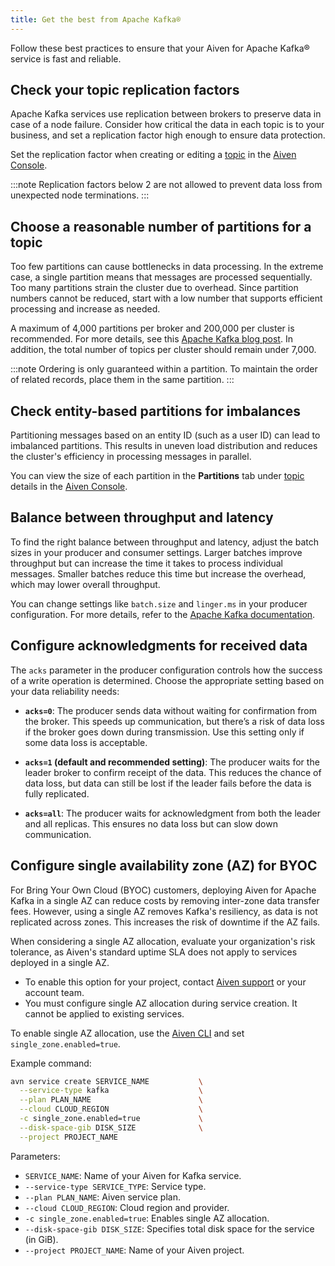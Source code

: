 ```yaml
---
title: Get the best from Apache Kafka®
---
```


Follow these best practices to ensure that your Aiven for Apache Kafka® service is fast and reliable.

## Check your topic replication factors

Apache Kafka services use replication between brokers to preserve data in case of a
node failure. Consider how critical the data in each topic is to your business, and set
a replication factor high enough to ensure data protection.

Set the replication factor when creating or editing a
[topic](/docs/products/kafka/howto/create-topic) in the [Aiven Console](https://console.aiven.io/).

:::note
Replication factors below 2 are not allowed to prevent data loss from unexpected node
terminations.
:::

## Choose a reasonable number of partitions for a topic

Too few partitions can cause bottlenecks in data processing. In the extreme case, a
single partition means that messages are processed sequentially. Too many
partitions strain the cluster due to overhead. Since partition numbers cannot be reduced,
start with a low number that supports efficient processing and increase as needed.

A maximum of 4,000 partitions per broker and 200,000 per cluster is recommended. For more
details, see this [Apache Kafka blog post](https://blogsarchive.apache.org/kafka/entry/apache-kafka-supports-more-partitions).
In addition, the total number of topics per cluster should remain under 7,000.

:::note
Ordering is only guaranteed within a partition. To maintain the order of related records,
place them in the same partition.
:::

## Check entity-based partitions for imbalances

Partitioning messages based on an entity ID (such as a user ID) can lead to
imbalanced partitions. This results in uneven load distribution and reduces the
cluster's efficiency in processing messages in parallel.

You can view the size of each partition in the **Partitions** tab under
[topic](/docs/products/kafka/howto/create-topic) details in the
[Aiven Console](https://console.aiven.io/).

## Balance between throughput and latency

To find the right balance between throughput and latency, adjust the batch sizes in
your producer and consumer settings. Larger batches improve throughput but can increase
the time it takes to process individual messages. Smaller batches reduce this time
but increase the overhead, which may lower overall throughput.

You can change settings like `batch.size` and `linger.ms` in your producer
configuration. For more details, refer to the
[Apache Kafka documentation](https://kafka.apache.org/documentation/).

## Configure acknowledgments for received data

The `acks` parameter in the producer configuration controls how the success of a
write operation is determined. Choose the appropriate setting based on your data
reliability needs:

- **`acks=0`**: The producer sends data without waiting for confirmation from the
  broker. This speeds up communication, but there’s a risk of data loss if the broker
  goes down during transmission. Use this setting only if some data loss is acceptable.

- **`acks=1` (default and recommended setting)**: The producer waits for the leader
  broker to confirm receipt of the data. This reduces the chance of data loss, but
  data can still be lost if the leader fails before the data is fully replicated.

- **`acks=all`**: The producer waits for acknowledgment from both the leader and all
  replicas. This ensures no data loss but can slow down communication.

## Configure single availability zone (AZ) for BYOC

For Bring Your Own Cloud (BYOC) customers, deploying Aiven for Apache Kafka in a single
AZ can reduce costs by removing inter-zone data transfer fees.
However, using a single AZ removes Kafka's resiliency, as data is not replicated across
zones. This increases the risk of downtime if the AZ fails.

When considering a single AZ allocation, evaluate your organization's risk tolerance,
as Aiven's standard uptime SLA does not apply to services deployed in a single AZ.

- To enable this option for your project, contact
  [Aiven support](mailto:support@aiven.io) or your account team.
- You must configure single AZ allocation during service creation. It cannot be applied
  to existing services.

To enable single AZ allocation, use the [Aiven CLI](/docs/tools/cli) and
set `single_zone.enabled=true`.

Example command:

```bash
avn service create SERVICE_NAME           \
  --service-type kafka                    \
  --plan PLAN_NAME                        \
  --cloud CLOUD_REGION                    \
  -c single_zone.enabled=true             \
  --disk-space-gib DISK_SIZE              \
  --project PROJECT_NAME
```

Parameters:

- `SERVICE_NAME`: Name of your Aiven for Kafka service.
- `--service-type SERVICE_TYPE`: Service type.
- `--plan PLAN_NAME`: Aiven service plan.
- `--cloud CLOUD_REGION`: Cloud region and provider.
- `-c single_zone.enabled=true`: Enables single AZ allocation.
- `--disk-space-gib DISK_SIZE`: Specifies total disk space for the service (in GiB).
- `--project PROJECT_NAME`: Name of your Aiven project.
